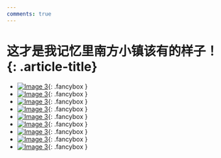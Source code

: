 ```yaml
---
comments: true
---
```


# 这才是我记忆里南方小镇该有的样子！ {: .article-title}

<div class="grid cards" markdown>

- [![Image 3](55cec684-1b2a-4f1a-929f-6cf67921698e.jpg)](55cec684-1b2a-4f1a-929f-6cf67921698e.jpg){: .fancybox }
- [![Image 3](78f77e27-313b-4994-8e2d-2c5d30ec37fa.jpg)](78f77e27-313b-4994-8e2d-2c5d30ec37fa.jpg){: .fancybox }
- [![Image 3](0a31c906-8ca5-41db-a3b3-b64c046aa29a.jpg)](0a31c906-8ca5-41db-a3b3-b64c046aa29a.jpg){: .fancybox }
- [![Image 3](d2b67cb1-2acd-4e8d-9c99-a8333424df8d.jpg)](d2b67cb1-2acd-4e8d-9c99-a8333424df8d.jpg){: .fancybox }
- [![Image 3](77068977-22f1-4e20-b5fa-b470fbedf8a2.jpg)](77068977-22f1-4e20-b5fa-b470fbedf8a2.jpg){: .fancybox }
- [![Image 3](be5f8105-c987-4470-9be4-d3ecf9adfe4e.jpg)](be5f8105-c987-4470-9be4-d3ecf9adfe4e.jpg){: .fancybox }
- [![Image 3](308f5636-15a8-4919-b816-fee0e27f6613.jpg)](308f5636-15a8-4919-b816-fee0e27f6613.jpg){: .fancybox }
- [![Image 3](fb6b10ce-60be-4f86-8dac-ae34d9f11b2e.jpg)](fb6b10ce-60be-4f86-8dac-ae34d9f11b2e.jpg){: .fancybox }
- [![Image 3](b3561c80-0510-4dcd-a0d8-fae66ac670b1.jpg)](b3561c80-0510-4dcd-a0d8-fae66ac670b1.jpg){: .fancybox }


</div>